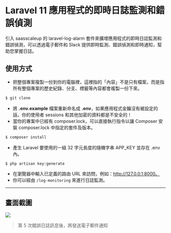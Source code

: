 # Laravel 11 應用程式的即時日誌監測和錯誤偵測

引入 saasscaleup 的 laravel-log-alarm 套件來擴增應用程式的即時日誌監測和錯誤偵測，可以透過電子郵件和 Slack 提供即時監測、錯誤偵測和即時通知，幫助您掌握日誌。

## 使用方式
- 把整個專案複製一份到你的電腦裡，這裡指的「內容」不是只有檔案，而是指所有整個專案的歷史紀錄、分支、標籤等內容都會複製一份下來。
```sh
$ git clone
```
- 將 __.env.example__ 檔案重新命名成 __.env__，如果應用程式金鑰沒有被設定的話，你的使用者 sessions 和其他加密的資料都是不安全的！
- 當你的專案中已經有 composer.lock，可以直接執行指令以讓 Composer 安裝 composer.lock 中指定的套件及版本。
```sh
$ composer install
```
- 產⽣ Laravel 要使用的一組 32 字元長度的隨機字串 APP_KEY 並存在 .env 內。
```sh
$ php artisan key:generate
```
- 在瀏覽器中輸入已定義的路由 URL 來訪問，例如：http://127.0.0.1:8000。
- 你可以經由 `/log-monitoring` 來進行日誌監測。

----

## 畫面截圖
![](https://imgur.com/2jtdD7h.png)
> 第 5 次錯誤日誌訊息後，將發送電子郵件通知
